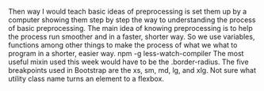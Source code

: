 Then way I would teach basic ideas of preprocessing is set them up by a computer showing them step by step the way to understanding the process of basic preprocessing. The main idea of knowing preprocessing is to help the process run smoother and in a faster, shorter way. So we use variables, functions among other things to make the process of what we what to program in a shorter, easier way. 
npm -g less-watch-compiler 
The most useful mixin used this week would have to be the .border-radius.
The five breakpoints used in Bootstrap are the xs, sm, md, lg, and xlg.
Not sure what utility class name turns an element to a flexbox.
